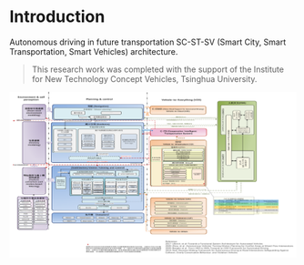 # Introduction
Autonomous driving in future transportation SC-ST-SV (Smart City, Smart Transportation, Smart Vehicles) architecture. 
> This research work was completed with the support of the Institute for New Technology Concept Vehicles, Tsinghua University.

<img src="Visio-framework_4.0.png">
